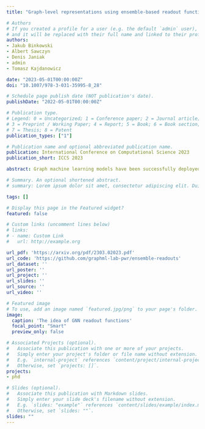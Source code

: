 ```yaml
---
title: "Graph-level representations using ensemble-based readout functions"

# Authors
# If you created a profile for a user (e.g. the default `admin` user), write the username (folder name) here 
# and it will be replaced with their full name and linked to their profile.
authors:
- Jakub Binkowski
- Albert Sawczyn
- Denis Janiak
- admin
- Tomasz Kajdanowicz

date: "2023-05-01T00:00:00Z"
doi: "10.1007/978-3-031-35995-8_28"

# Schedule page publish date (NOT publication's date).
publishDate: "2022-05-01T00:00:00Z"

# Publication type.
# Legend: 0 = Uncategorized; 1 = Conference paper; 2 = Journal article;
# 3 = Preprint / Working Paper; 4 = Report; 5 = Book; 6 = Book section;
# 7 = Thesis; 8 = Patent
publication_types: ["1"]

# Publication name and optional abbreviated publication name.
publication: International Conference on Computational Science 2023
publication_short: ICCS 2023

abstract: Graph machine learning models have been successfully deployed in a variety of application areas. One of the most prominent types of models - Graph Neural Networks (GNNs) - provides an elegant way of extracting expressive node-level representation vectors, which can be used to solve node-related problems, such as classifying users in a social network. However, many tasks require representations at the level of the whole graph, e.g., molecular applications. In order to convert node-level representations into a graph-level vector, a so-called readout function must be applied. In this work, we study existing readout methods, including simple non-trainable ones, as well as complex, parametrized models. We introduce a concept of ensemble-based readout functions that combine either representations or predictions. Our experiments show that such ensembles allow for better performance than simple single readouts or similar performance as the complex, parametrized ones, but at a fraction of the model complexity.

# Summary. An optional shortened abstract.
# summary: Lorem ipsum dolor sit amet, consectetur adipiscing elit. Duis posuere tellus ac convallis placerat. Proin tincidunt magna sed ex sollicitudin condimentum.

tags: []

# Display this page in the Featured widget?
featured: false

# Custom links (uncomment lines below)
# links:
# - name: Custom Link
#   url: http://example.org

url_pdf: 'https://arxiv.org/pdf/2303.02023.pdf'
url_code: 'https://github.com/graphml-lab-pwr/ensemble-readouts'
url_dataset: ''
url_poster: ''
url_project: ''
url_slides: ''
url_source: ''
url_video: ''

# Featured image
# To use, add an image named `featured.jpg/png` to your page's folder. 
image:
  caption: 'The idea of GNN readout functions'
  focal_point: "Smart"
  preview_only: false

# Associated Projects (optional).
#   Associate this publication with one or more of your projects.
#   Simply enter your project's folder or file name without extension.
#   E.g. `internal-project` references `content/project/internal-project/index.md`.
#   Otherwise, set `projects: []`.
projects:
- phd

# Slides (optional).
#   Associate this publication with Markdown slides.
#   Simply enter your slide deck's filename without extension.
#   E.g. `slides: "example"` references `content/slides/example/index.md`.
#   Otherwise, set `slides: ""`.
slides: ""
---
```


<!--{{% callout note %}}
Click the *Cite* button above to demo the feature to enable visitors to import publication metadata into their reference management software.
{{% /callout %}}

{{% callout note %}}
Create your slides in Markdown - click the *Slides* button to check out the example.
{{% /callout %}}

Supplementary notes can be added here, including [code, math, and images](https://wowchemy.com/docs/writing-markdown-latex/).-->

